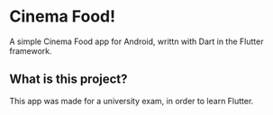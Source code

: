 # Cinema Food!

A simple Cinema Food app for Android, writtn with Dart in the Flutter framework.

## What is this project?
This app was made for a university exam, in order to learn Flutter.
